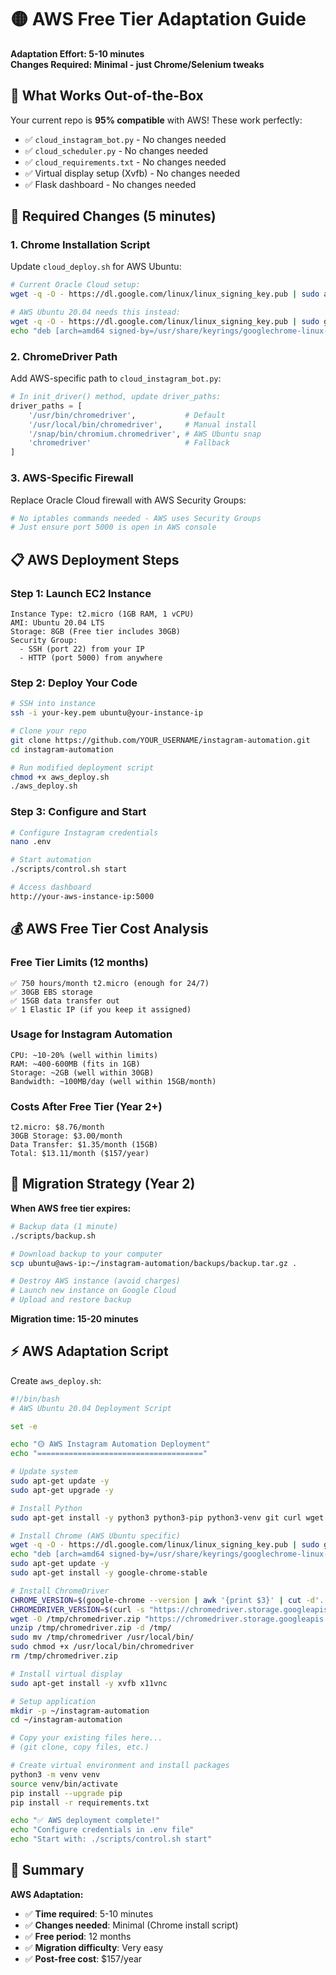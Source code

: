 # 🟡 AWS Free Tier Adaptation Guide

**Adaptation Effort: 5-10 minutes**  
**Changes Required: Minimal - just Chrome/Selenium tweaks**

## 🎯 What Works Out-of-the-Box

Your current repo is **95% compatible** with AWS! These work perfectly:
- ✅ `cloud_instagram_bot.py` - No changes needed
- ✅ `cloud_scheduler.py` - No changes needed  
- ✅ `cloud_requirements.txt` - No changes needed
- ✅ Virtual display setup (Xvfb) - No changes needed
- ✅ Flask dashboard - No changes needed

## 🔧 Required Changes (5 minutes)

### **1. Chrome Installation Script**
Update `cloud_deploy.sh` for AWS Ubuntu:

```bash
# Current Oracle Cloud setup:
wget -q -O - https://dl.google.com/linux/linux_signing_key.pub | sudo apt-key add -

# AWS Ubuntu 20.04 needs this instead:
wget -q -O - https://dl.google.com/linux/linux_signing_key.pub | sudo gpg --dearmor -o /usr/share/keyrings/googlechrome-linux-keyring.gpg
echo "deb [arch=amd64 signed-by=/usr/share/keyrings/googlechrome-linux-keyring.gpg] http://dl.google.com/linux/chrome/deb/ stable main" | sudo tee /etc/apt/sources.list.d/google-chrome.list
```

### **2. ChromeDriver Path**  
Add AWS-specific path to `cloud_instagram_bot.py`:

```python
# In init_driver() method, update driver_paths:
driver_paths = [
    '/usr/bin/chromedriver',           # Default
    '/usr/local/bin/chromedriver',     # Manual install
    '/snap/bin/chromium.chromedriver', # AWS Ubuntu snap
    'chromedriver'                     # Fallback
]
```

### **3. AWS-Specific Firewall**
Replace Oracle Cloud firewall with AWS Security Groups:

```bash
# No iptables commands needed - AWS uses Security Groups
# Just ensure port 5000 is open in AWS console
```

## 📋 AWS Deployment Steps

### **Step 1: Launch EC2 Instance**
```
Instance Type: t2.micro (1GB RAM, 1 vCPU)
AMI: Ubuntu 20.04 LTS  
Storage: 8GB (Free tier includes 30GB)
Security Group: 
  - SSH (port 22) from your IP
  - HTTP (port 5000) from anywhere
```

### **Step 2: Deploy Your Code**
```bash
# SSH into instance
ssh -i your-key.pem ubuntu@your-instance-ip

# Clone your repo
git clone https://github.com/YOUR_USERNAME/instagram-automation.git
cd instagram-automation

# Run modified deployment script
chmod +x aws_deploy.sh
./aws_deploy.sh
```

### **Step 3: Configure and Start**
```bash
# Configure Instagram credentials
nano .env

# Start automation
./scripts/control.sh start

# Access dashboard
http://your-aws-instance-ip:5000
```

## 💰 AWS Free Tier Cost Analysis

### **Free Tier Limits (12 months)**
```
✅ 750 hours/month t2.micro (enough for 24/7)
✅ 30GB EBS storage
✅ 15GB data transfer out
✅ 1 Elastic IP (if you keep it assigned)
```

### **Usage for Instagram Automation**
```
CPU: ~10-20% (well within limits)
RAM: ~400-600MB (fits in 1GB)  
Storage: ~2GB (well within 30GB)
Bandwidth: ~100MB/day (well within 15GB/month)
```

### **Costs After Free Tier (Year 2+)**
```
t2.micro: $8.76/month
30GB Storage: $3.00/month  
Data Transfer: $1.35/month (15GB)
Total: $13.11/month ($157/year)
```

## 🔄 Migration Strategy (Year 2)

**When AWS free tier expires:**

```bash
# Backup data (1 minute)
./scripts/backup.sh

# Download backup to your computer
scp ubuntu@aws-ip:~/instagram-automation/backups/backup.tar.gz .

# Destroy AWS instance (avoid charges)
# Launch new instance on Google Cloud
# Upload and restore backup
```

**Migration time: 15-20 minutes**

## ⚡ AWS Adaptation Script

Create `aws_deploy.sh`:

```bash
#!/bin/bash
# AWS Ubuntu 20.04 Deployment Script

set -e

echo "🟡 AWS Instagram Automation Deployment"
echo "====================================="

# Update system
sudo apt-get update -y
sudo apt-get upgrade -y

# Install Python
sudo apt-get install -y python3 python3-pip python3-venv git curl wget unzip

# Install Chrome (AWS Ubuntu specific)
wget -q -O - https://dl.google.com/linux/linux_signing_key.pub | sudo gpg --dearmor -o /usr/share/keyrings/googlechrome-linux-keyring.gpg
echo "deb [arch=amd64 signed-by=/usr/share/keyrings/googlechrome-linux-keyring.gpg] http://dl.google.com/linux/chrome/deb/ stable main" | sudo tee /etc/apt/sources.list.d/google-chrome.list
sudo apt-get update -y
sudo apt-get install -y google-chrome-stable

# Install ChromeDriver
CHROME_VERSION=$(google-chrome --version | awk '{print $3}' | cut -d'.' -f1)
CHROMEDRIVER_VERSION=$(curl -s "https://chromedriver.storage.googleapis.com/LATEST_RELEASE_$CHROME_VERSION")
wget -O /tmp/chromedriver.zip "https://chromedriver.storage.googleapis.com/${CHROMEDRIVER_VERSION}/chromedriver_linux64.zip"
unzip /tmp/chromedriver.zip -d /tmp/
sudo mv /tmp/chromedriver /usr/local/bin/
sudo chmod +x /usr/local/bin/chromedriver
rm /tmp/chromedriver.zip

# Install virtual display
sudo apt-get install -y xvfb x11vnc

# Setup application
mkdir -p ~/instagram-automation
cd ~/instagram-automation

# Copy your existing files here...
# (git clone, copy files, etc.)

# Create virtual environment and install packages
python3 -m venv venv
source venv/bin/activate
pip install --upgrade pip
pip install -r requirements.txt

echo "✅ AWS deployment complete!"
echo "Configure credentials in .env file"
echo "Start with: ./scripts/control.sh start"
```

## 🎯 Summary

**AWS Adaptation:**
- ✅ **Time required**: 5-10 minutes
- ✅ **Changes needed**: Minimal (Chrome install script)
- ✅ **Free period**: 12 months  
- ✅ **Migration difficulty**: Very easy
- ✅ **Post-free cost**: $157/year 